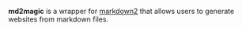**md2magic** is a wrapper for [markdown2](https://github.com/trentm/python-markdown2) that allows users to generate websites from markdown files.